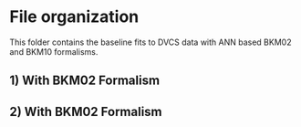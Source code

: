 # File organization

This folder contains the baseline fits to DVCS data with ANN based BKM02 and BKM10 formalisms.

## 1) With BKM02 Formalism


## 2) With BKM02 Formalism




